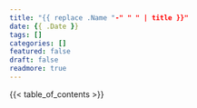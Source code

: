 ```yaml
---
title: "{{ replace .Name "-" " " | title }}"
date: {{ .Date }}
tags: []
categories: []
featured: false
draft: false
readmore: true
---
```


<!--more-->

{{< table_of_contents >}}
